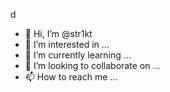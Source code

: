   d
  - 👋 Hi, I’m @str1kt
- 👀 I’m interested in ...
- 🌱 I’m currently learning ...
- 💞️ I’m looking to collaborate on ...
- 📫 How to reach me ...

<!---
str1kt/str1kt is a ✨ special ✨ repository because its `README.md` (this file) appears on your GitHub profile.
You can click the Preview link to take a look at your changes.
--->
